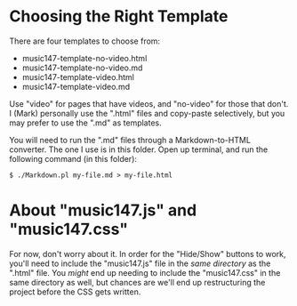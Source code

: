 # Choosing the Right Template

There are four templates to choose from:

- music147-template-no-video.html
- music147-template-no-video.md
- music147-template-video.html
- music147-template-video.md

Use "video" for pages that have videos, and "no-video" for those that don't.  I
(Mark) personally use the ".html" files and copy-paste selectively, but you may
prefer to use the ".md" as templates.

You will need to run the ".md" files through a Markdown-to-HTML converter.  The
one I use is in this folder.  Open up terminal, and run the following command
(in this folder):

    $ ./Markdown.pl my-file.md > my-file.html


# About "music147.js" and "music147.css"

For now, don't worry about it.  In order for the "Hide/Show" buttons to work,
you'll need to include the "music147.js" file in the *same directory* as the
".html" file.  You *might* end up needing to include the "music147.css" in the
same directory as well, but chances are we'll end up restructuring the project
before the CSS gets written.
